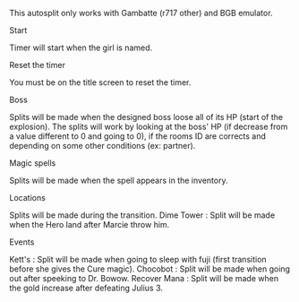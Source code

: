 This autosplit only works with Gambatte (r717 other) and BGB emulator.


Start

Timer will start when the girl is named.


Reset the timer

You must be on the title screen to reset the timer.


Boss

Splits will be made when the designed boss loose all of its HP (start of the explosion).
The splits will work by looking at the boss' HP (if decrease from a value different to 0 and going to 0), if the rooms ID are corrects and depending on some other conditions (ex: partner).


Magic spells

Splits will be made when the spell appears in the inventory.


Locations

Splits will be made during the transition.
Dime Tower : Split will be made when the Hero land after Marcie throw him.


Events

Kett's : Split will be made when going to sleep with fuji (first transition before she gives the Cure magic).
Chocobot : Split will be made when going out after speeking to Dr. Bowow.
Recover Mana : Split will be made when the gold increase after defeating Julius 3.
